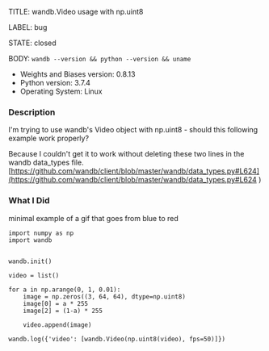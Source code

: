 TITLE:
wandb.Video usage with np.uint8

LABEL:
bug

STATE:
closed

BODY:
`wandb --version && python --version && uname`

* Weights and Biases version: 0.8.13
* Python version: 3.7.4
* Operating System: Linux

### Description

I'm trying to use wandb's Video object with np.uint8 -
should this following example work properly?

Because I couldn't get it to work without deleting these two lines in the wandb data_types file.
[https://github.com/wandb/client/blob/master/wandb/data_types.py#L624](https://github.com/wandb/client/blob/master/wandb/data_types.py#L624
)
### What I Did

minimal example of a gif that goes from blue to red

```
import numpy as np
import wandb


wandb.init()

video = list()

for a in np.arange(0, 1, 0.01):
    image = np.zeros((3, 64, 64), dtype=np.uint8)
    image[0] = a * 255
    image[2] = (1-a) * 255

    video.append(image)

wandb.log({'video': [wandb.Video(np.uint8(video), fps=50)]})
```


